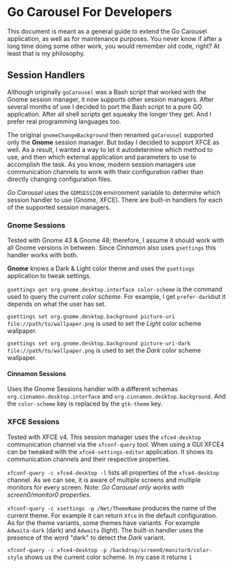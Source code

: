 # Go Carousel For Developers


This document is meant as a general guide to extend the Go Carousel application,
as well as for maintenance purposes. You never know if after a long time doing
some other work, you would remember old code, right? At least that is my 
philosophy.

## Session Handlers

Although originally `goCarousel` was a Bash script that worked with the Gnome
session manager, it now supports other session managers. After several months
of use I decided to port the Bash script to a pure GO application. After all
shell scripts get squeaky the longer they get. And I prefer real programming
languages too.

The original `gnomeChangeBackground` then renamed `goCarousel` supported only
the **Gnome** session manager. But today I decided to support XFCE as well. As
a result, I wanted a way to let it autodetermine which method to use, and then
which external application and parameters to use to accomplish the task. As you
know, modern session managers use communication channels to work with their
configuration rather than directly changing configuration files.

*Go Carousel* uses the `GDMSESSION` environment variable to determine which
session handler to use (Gnome, XFCE). There are built-in handlers for each of
the supported session managers.

### Gnome Sessions

Tested with Gnome 43 & Gnome 48; therefore, I assume it should work with all
Gnome versions in between. Since *Cinnamon*  also uses `gsettings` this handler
works with both.

**Gnome** knows a Dark & Light color theme and uses the `gsettings` application
to tweak settings.

`gsettings get org.gnome.desktop.interface color-scheme` is the command used
to query the current *color scheme*. For example, I get `prefer-dark`but it
depends on what the user has set.

`gsettings set org.gnome.desktop.background picture-uri file://path/to/wallpaper.png` 
is used to set the *Light* color scheme wallpaper.

`gsettings set org.gnome.desktop.background picture-uri-dark file://path/to/wallpaper.png` 
is used to set the *Dark* color scheme wallpaper.

#### Cinnamon Sessions

Uses the Gnome Sessions handler with a different schemas `org.cinnamon.desktop.interface`
and `org.cinnamon.desktop.background`. And the `color-scheme` key is replaced by the
`gtk-theme` key.

### XFCE Sessions

Tested with XFCE v4. This session manager uses the `xfce4-desktop` communication channel
via the `xfconf-query` tool. When using a GUI XFCE4 can be tweaked with the
`xfce4-settings-editor` application. It shows its communication channels and their
respective properties.

`xfconf-query -c xfce4-desktop -l` lists all properties of the `xfce4-desktop` channel. As
we can see, it is aware of multiple screens and multiple monitors for every screen.
Note: *Go Carousel only works with screen0/monitor0 properties*.

`xfconf-query -c xsettings -p /Net/ThemeName` produces the name of the current theme. For 
example it can return `Xfce` in the default configuration. As for the theme variants, some
themes have variants. For example `Adwaita-dark` (dark) and `Adwaita` (light). The
built-in handler uses the presence of the word "dark" to detect the *Dark* variant.

`xfconf-query -c xfce4-desktop -p /backdrop/screen0/monitor0/color-style` shows us the
current color scheme. In my case it returns `1`

